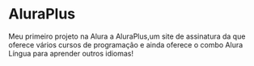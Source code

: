 # AluraPlus
Meu primeiro projeto na Alura a AluraPlus,um site de assinatura da que oferece vários cursos de programação e ainda oferece o combo Alura Língua para aprender outros idiomas!
